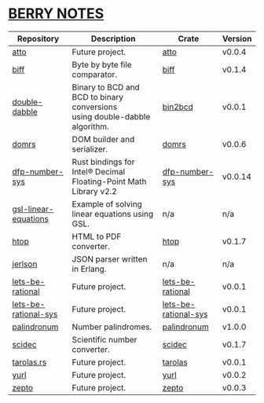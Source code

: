 # [BERRY NOTES](https://wisbery.github.io/)

| Repository                                                              | Description                                                                    | Crate                                                                 | Version |
|-------------------------------------------------------------------------|--------------------------------------------------------------------------------|-----------------------------------------------------------------------|---------|
| [atto](https://github.com/wisbery/atto)                                 | Future project.                                                                | [atto](https://crates.io/crates/atto)                                 | v0.0.4  |
| [biff](https://github.com/wisbery/biff)                                 | Byte by byte file comparator.                                                  | [biff](https://crates.io/crates/biff)                                 | v0.1.4  |
| [double-dabble](https://github.com/wisbery/double-dabble)               | Binary to BCD and BCD to binary conversions<br/>using double-dabble algorithm. | [bin2bcd](https://crates.io/crates/bin2bcd)                           | v0.0.1  |
| [domrs](https://github.com/wisbery/domrs)                               | DOM builder and serializer.                                                    | [domrs](https://crates.io/crates/domrs)                               | v0.0.6  |
| [dfp-number-sys](https://github.com/wisbery/dfp-number-sys)             | Rust bindings for Intel® Decimal Floating-Point Math Library v2.2              | [dfp-number-sys](https://crates.io/crates/dfp-number-sys)             | v0.0.14 |
| [gsl-linear-equations](https://github.com/wisbery/gsl-linear-equations) | Example of solving linear equations using GSL.                                 | n/a                                                                   | n/a     |
| [htop](https://github.com/wisbery/htop)                                 | HTML to PDF converter.                                                         | [htop](https://crates.io/crates/htop)                                 | v0.1.7  |
| [jerlson](https://github.com/wisbery/jerlson)                           | JSON parser written in Erlang.                                                 | n/a                                                                   | n/a     |
| [lets-be-rational](https://github.com/wisbery/lets-be-rational)         | Future project.                                                                | [lets-be-rational](https://crates.io/crates/lets-be-rational)         | v0.0.1  |
| [lets-be-rational-sys](https://github.com/wisbery/lets-be-rational-sys) | Future project.                                                                | [lets-be-rational-sys](https://crates.io/crates/lets-be-rational-sys) | v0.0.1  |
| [palindronum](https://github.com/wisbery/palindronum)                   | Number palindromes.                                                            | [palindronum](https://crates.io/crates/palindronum)                   | v1.0.0  |
| [scidec](https://github.com/wisbery/scidec)                             | Scientific number converter.                                                   | [scidec](https://crates.io/crates/scidec)                             | v0.1.7  |
| [tarolas.rs](https://github.com/wisbery/tarolas.rs)                     | Future project.                                                                | [tarolas](https://crates.io/crates/tarolas)                           | v0.0.1  |
| [yurl](https://github.com/wisbery/yurl)                                 | Future project.                                                                | [yurl](https://crates.io/crates/yurl)                                 | v0.0.2  |
| [zepto](https://github.com/wisbery/zepto)                               | Future project.                                                                | [zepto](https://crates.io/crates/zepto)                               | v0.0.3  |
